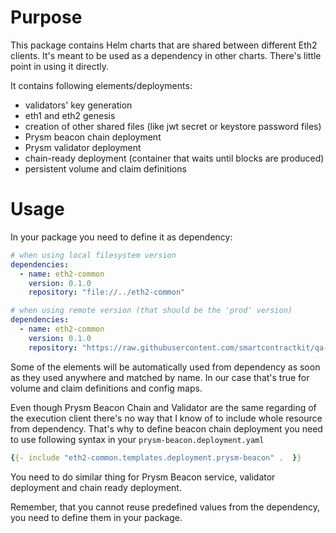 # Purpose
This package contains Helm charts that are shared between different Eth2 clients. It's meant to be used as a dependency in other charts. There's little point in using it directly.

It contains following elements/deployments:
* validators' key generation
* eth1 and eth2 genesis
* creation of other shared files (like jwt secret or keystore password files)
* Prysm beacon chain deployment
* Prysm validator deployment
* chain-ready deployment (container that waits until blocks are produced)
* persistent volume and claim definitions

# Usage
In your package you need to define it as dependency:
```yaml
# when using local filesystem version
dependencies:
  - name: eth2-common
    version: 0.1.0
    repository: "file://../eth2-common"

# when using remote version (that should be the 'prod' version)
dependencies:
  - name: eth2-common
    version: 0.1.0
    repository: "https://raw.githubusercontent.com/smartcontractkit/qa-charts/gh-pages/"
```

Some of the elements will be automatically used from dependency as soon as they used anywhere and matched by name. In our case that's true for volume and claim definitions and config maps.

Even though Prysm Beacon Chain and Validator are the same regarding of the execution client there's no way that I know of to include whole resource from dependency. That's why to define beacon chain deployment you need to use following syntax in your `prysm-beacon.deployment.yaml`
```yaml
{{- include "eth2-common.templates.deployment.prysm-beacon" .  }}
```

You need to do similar thing for Prysm Beacon service, validator deployment and chain ready deployment.

Remember, that you cannot reuse predefined values from the dependency, you need to define them in your package.

